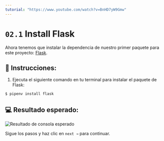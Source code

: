 ```yaml
---
tutorial: "https://www.youtube.com/watch?v=BnHD7yW9Gmw"
---
```


# `02.1` Install Flask

Ahora tenemos que instalar la dependencia de nuestro primer paquete para este proyecto: [Flask](https://flask.palletsprojects.com/).

## 📝 Instrucciones:

1. Ejecuta el siguiente comando en tu terminal para instalar el paquete de Flask:

```bash
$ pipenv install flask
```

## 💻 Resultado esperado:

![Resultado de consola esperado](../../assets/install-flask.png?raw=true)

Sigue los pasos y haz clic en `next →` para continuar.
